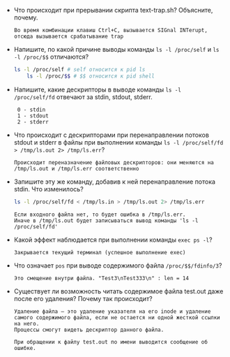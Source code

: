 * Что происходит при прерывании скрипта text-trap.sh? Объясните, почему.
	```
	Во время комбинации клавиш Ctrl+C, вызывается SIGnal INTerupt, отсюда вызывается срабатывание trap
	```
* Напишите, по какой причине выводы команды `ls -l /proc/self` и `ls -l /proc/$$` отличаются?
	```sh
	ls -l /proc/self # self относится к pid ls
    	ls -l /proc/$$ # $$ относится к pid shell
	```
* Напишите, какие дескрипторы в выводе команды `ls -l /proc/self/fd` отвечают за stdin, stdout, stderr.
	```
     0 - stdin
     1 - stdout
     2 - stderr
	```
* Что происходит с дескрипторами при перенаправлении потоков stdout и stderr в файлы при выполнении команды `ls -l /proc/self/fd > /tmp/ls.out 2> /tmp/ls.err`?
	```
	Происходит переназначение файловых дескрипторов: они меняются на /tmp/ls.out и /tmp/ls.err соответственно
	```
* Запишите эту же команду, добавив к ней перенаправление потока stdin. Что изменилось?
	```sh
	ls -l /proc/self/fd < /tmp/ls.in > /tmp/ls.out 2> /tmp/ls.err
	```
	```
	Если входного файла нет, то будет ошибка в /tmp/ls.err.
	Иначе в /tmp/ls.out будет записываться вывод команды 'ls -l /proc/self/fd'
	```
* Какой эффект наблюдается при выполнении команды `exec ps -l`?
	```
	Закрывается текущий терминал (успешное выполнение exec)
	```
* Что означает `pos` при выводе содержимого файла `/proc/$$/fdinfo/3`?
	```
	Это смещение внутри файла. "Test3\nTest333\n" : len = 14
	```
* Существует ли возможность читать содержимое файла test.out даже после его удаления? Почему так происходит?
	```
	Удаление файла — это удаление указателя на его inode и удаление самого содержимого файла, если не остается ни одной жесткой ссылки на него.
	Процессы смогут видеть дескриптор данного файла.

	При обращении к файлу test.out по имени выводится сообщение об ошибке.

	```